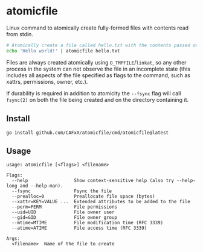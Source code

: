 # atomicfile

Linux command to atomically create fully-formed files with contents read from stdin.

```sh
# Atomically create a file called hello.txt with the contents passed on stdin
echo 'Hello world!' | atomicfile hello.txt
```

Files are always created atomically using `O_TMPFILE`/`linkat`, so any other process
in the system can not observe the file in an incomplete state (this includes all
aspects of the file specified as flags to the command, such as xattrs, permissions,
owner, etc.).

If durability is required in addition to atomicity the `--fsync` flag will call
`fsync(2)` on both the file being created and on the directory containing it.

## Install

```
go install github.com/CAFxX/atomicfile/cmd/atomicfile@latest
```

## Usage

```
usage: atomicfile [<flags>] <filename>

Flags:
  --help                 Show context-sensitive help (also try --help-long and --help-man).
  --fsync                Fsync the file
  --prealloc=0           Preallocate file space (bytes)
  --xattr=KEY=VALUE ...  Extended attributes to be added to the file
  --perm=PERM            File permissions
  --uid=UID              File owner user
  --gid=GID              File owner group
  --mtime=MTIME          File modification time (RFC 3339)
  --atime=ATIME          File access time (RFC 3339)

Args:
  <filename>  Name of the file to create
```
